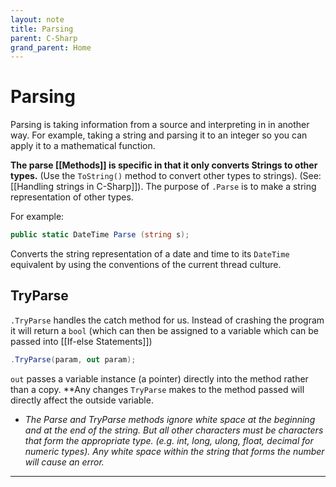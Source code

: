 ```yaml
---
layout: note
title: Parsing
parent: C-Sharp
grand_parent: Home
---
```


# Parsing

Parsing is taking information from a source and interpreting in in another way. For example, taking a string and parsing it to an integer so you can apply it to a mathematical function.

**The parse [[Methods]] is specific in that it only converts Strings to other types.** (Use the `ToString()` method to convert other types to strings). (See: [[Handling strings in C-Sharp]]). The purpose of `.Parse` is to make a string representation of other types.

For example:

```cs
public static DateTime Parse (string s);
```

Converts the string representation of a date and time to its `DateTime` equivalent by using the conventions of the current thread culture.

## TryParse

`.TryParse` handles the catch method for us. Instead of crashing the program it will return a `bool` (which can then be assigned to a variable which can be passed into [[If-else Statements]])

```cs
.TryParse(param, out param);
```

`out` passes a variable instance (a pointer) directly into the method rather than a copy. \*\*Any changes `TryParse` makes to the method passed will directly affect the outside variable.

- _The Parse and TryParse methods ignore white space at the beginning and at the end of the string. But all other characters must be characters that form the appropriate type. (e.g. int, long, ulong, float, decimal for numeric types). Any white space within the string that forms the number will cause an error._

---

